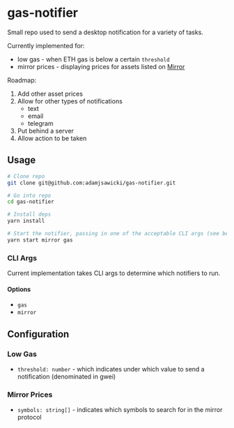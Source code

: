 # gas-notifier

Small repo used to send a desktop notification for a variety of tasks.

Currently implemented for:
* low gas - when ETH gas is below a certain `threshold`
* mirror prices - displaying prices for assets listed on [Mirror](https://terra.mirror.finance)

Roadmap:
1. Add other asset prices
2. Allow for other types of notifications
    * text
    * email
    * telegram
3. Put behind a server
4. Allow action to be taken

## Usage

```sh
# Clone repo
git clone git@github.com:adamjsawicki/gas-notifier.git

# Go into repo
cd gas-notifier

# Install deps
yarn install

# Start the notifier, passing in one of the acceptable CLI args (see below)
yarn start mirror gas
```

### CLI Args
Current implementation takes CLI args to determine which notifiers to run.

#### Options
* `gas`
* `mirror`


## Configuration

### Low Gas
* `threshold: number` - which indicates under which value to send a notification (denominated in gwei)

### Mirror Prices
* `symbols: string[]` - indicates which symbols to search for in the mirror protocol